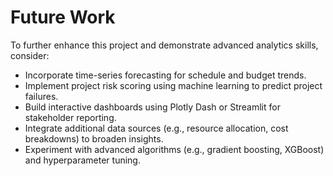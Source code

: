 # Future Work

To further enhance this project and demonstrate advanced analytics skills, consider:

- Incorporate time-series forecasting for schedule and budget trends.
- Implement project risk scoring using machine learning to predict project failures.
- Build interactive dashboards using Plotly Dash or Streamlit for stakeholder reporting.
- Integrate additional data sources (e.g., resource allocation, cost breakdowns) to broaden insights.
- Experiment with advanced algorithms (e.g., gradient boosting, XGBoost) and hyperparameter tuning.
